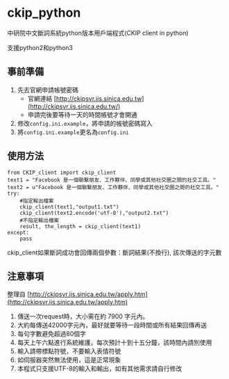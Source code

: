 # ckip_python
中研院中文斷詞系統python版本用戶端程式(CKIP client in python)

支援python2和python3
## 事前準備
1. 先去官網申請帳號密碼
    + 官網連結 [http://ckipsvr.iis.sinica.edu.tw](http://ckipsvr.iis.sinica.edu.tw/)
    + 申請完後要等待一天的時間帳號才會開通
2. 修改`config.ini.example`，將申請的帳號密碼寫入
3. 將`config.ini.example`更名為`config.ini`

## 使用方法

    from CKIP_client import ckip_client
    text1 = "Facebook 是一個聯繫朋友、工作夥伴、同學或其他社交圈之間的社交工具。"
    text2 = u"Facebook 是一個聯繫朋友、工作夥伴、同學或其他社交圈之間的社交工具。"
    try:
        #指定輸出檔案
        ckip_client(text1,"output1.txt")
        ckip_client(text2.encode('utf-8'),"output2.txt")
        #不指定輸出檔案
        result, the_length = ckip_client(text1)
    except:
        pass
ckip_client如果斷詞成功會回傳兩個參數：斷詞結果(不換行), 該次傳送的字元數

## 注意事項
整理自 [http://ckipsvr.iis.sinica.edu.tw/apply.htm](http://ckipsvr.iis.sinica.edu.tw/apply.htm)

1. 傳送一次request時，大小需在約 7900 字元內。
2. 大約每傳送42000字元內，最好就要等待一段時間或所有結果回傳再送
3. 每句字數避免超過80個字
4. 每天上午六點進行系統維護，每次預計十到十五分鐘，該時間內請別使用
5. 輸入請帶標點符號，不要輸入表情符號
6. 如伺服器突然無法使用，這是正常現象
7. 本程式只支援UTF-8的輸入和輸出，如有其他需求請自行修改